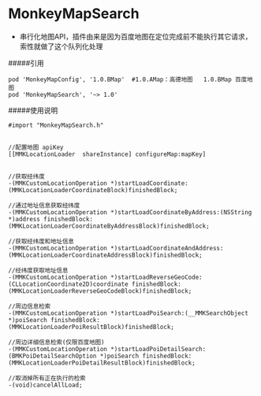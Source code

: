 # MonkeyMapSearch

* 串行化地图API，插件由来是因为百度地图在定位完成前不能执行其它请求，索性就做了这个队列化处理

#####引用

	
    pod 'MonkeyMapConfig', '1.0.BMap'  #1.0.AMap：高德地图   1.0.BMap 百度地图
    pod 'MonkeyMapSearch', '~> 1.0'



#####使用说明

	#import "MonkeyMapSearch.h"
	
	
	//配置地图 apiKey
	[[MMKLocationLoader  shareInstance] configureMap:mapKey]
 	

	//获取经纬度
	-(MMKCustomLocationOperation *)startLoadCoordinate:(MMKLocationLoaderCoordinateBlock)finishedBlock;

	//通过地址信息获取经纬度
	-(MMKCustomLocationOperation *)startLoadCoordinateByAddress:(NSString *)address finishedBlock:(MMKLocationLoaderCoordinateByAddressBlock)finishedBlock;

	//获取经纬度和地址信息
	-(MMKCustomLocationOperation *)startLoadCoordinateAndAddress:(MMKLocationLoaderCoordinateAddressBlock)finishedBlock;

	//经纬度获取地址信息
	-(MMKCustomLocationOperation *)startLoadReverseGeoCode:(CLLocationCoordinate2D)coordinate finishedBlock:(MMKLocationLoaderReverseGeoCodeBlock)finishedBlock;

	//周边信息检索
	-(MMKCustomLocationOperation *)startLoadPoiSearch:(__MMKSearchObject *)poiSearch finishedBlock:(MMKLocationLoaderPoiResultBlock)finishedBlock;
 
	//周边详细信息检索(仅限百度地图)
	-(MMKCustomLocationOperation *)startLoadPoiDetailSearch:(BMKPoiDetailSearchOption *)poiSearch finishedBlock:(MMKLocationLoaderPoiDetailResultBlock)finishedBlock; 

	//取消掉所有正在执行的检索
	-(void)cancelAllLoad;